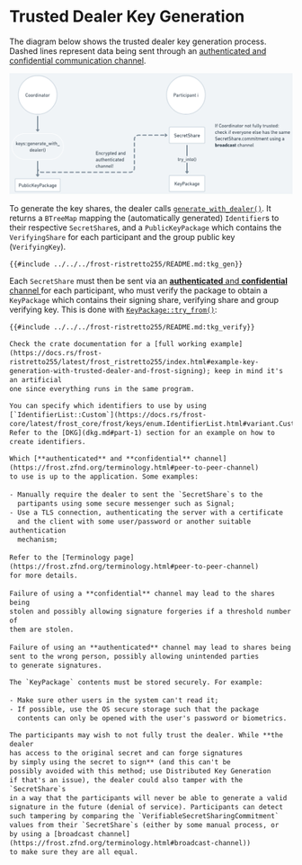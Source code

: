 # Trusted Dealer Key Generation

The diagram below shows the trusted dealer key generation process. Dashed lines
represent data being sent through an [authenticated and confidential communication
channel](https://frost.zfnd.org/terminology.html#peer-to-peer-channel).

![Diagram of Trusted Dealer Key Generation, illustrating what is explained in the text](tkg.png)

To generate the key shares, the dealer calls
[`generate_with_dealer()`](https://docs.rs/frost-ristretto255/latest/frost_ristretto255/keys/fn.generate_with_dealer.html).
It returns a `BTreeMap` mapping the (automatically generated) `Identifier`s to
their respective `SecretShare`s, and a `PublicKeyPackage` which contains the
`VerifyingShare` for each participant and the group public key (`VerifyingKey`).

```rust,no_run,noplayground
{{#include ../../../frost-ristretto255/README.md:tkg_gen}}
```

Each `SecretShare` must then be sent via an [**authenticated** and
**confidential** channel
](https://frost.zfnd.org/terminology.html#peer-to-peer-channel) for each
participant, who must verify the package to obtain a `KeyPackage` which contains
their signing share, verifying share and group verifying key. This is done with
[`KeyPackage::try_from()`](https://docs.rs/frost-core/latest/frost_core/frost/keys/struct.KeyPackage.html#method.try_from):

```rust,no_run,noplayground
{{#include ../../../frost-ristretto255/README.md:tkg_verify}}
```

```admonish info
Check the crate documentation for a [full working example](https://docs.rs/frost-ristretto255/latest/frost_ristretto255/index.html#example-key-generation-with-trusted-dealer-and-frost-signing); keep in mind it's an artificial
one since everything runs in the same program.
```

```admonish info
You can specify which identifiers to use by using [`IdentifierList::Custom`](https://docs.rs/frost-core/latest/frost_core/frost/keys/enum.IdentifierList.html#variant.Custom). Refer to the [DKG](dkg.md#part-1) section for an example on how to create identifiers.
```

```admonish danger
Which [**authenticated** and **confidential** channel](https://frost.zfnd.org/terminology.html#peer-to-peer-channel)
to use is up to the application. Some examples:

- Manually require the dealer to sent the `SecretShare`s to the
  partipants using some secure messenger such as Signal;
- Use a TLS connection, authenticating the server with a certificate
  and the client with some user/password or another suitable authentication
  mechanism;

Refer to the [Terminology page](https://frost.zfnd.org/terminology.html#peer-to-peer-channel)
for more details.

Failure of using a **confidential** channel may lead to the shares being
stolen and possibly allowing signature forgeries if a threshold number of
them are stolen.

Failure of using an **authenticated** channel may lead to shares being
sent to the wrong person, possibly allowing unintended parties
to generate signatures.
```

```admonish danger
The `KeyPackage` contents must be stored securely. For example:

- Make sure other users in the system can't read it;
- If possible, use the OS secure storage such that the package
  contents can only be opened with the user's password or biometrics.
```

```admonish warning
The participants may wish to not fully trust the dealer. While **the dealer
has access to the original secret and can forge signatures
by simply using the secret to sign** (and this can't be
possibly avoided with this method; use Distributed Key Generation
if that's an issue), the dealer could also tamper with the `SecretShare`s
in a way that the participants will never be able to generate a valid
signature in the future (denial of service). Participants can detect
such tampering by comparing the `VerifiableSecretSharingCommitment`
values from their `SecretShare`s (either by some manual process, or
by using a [broadcast channel](https://frost.zfnd.org/terminology.html#broadcast-channel))
to make sure they are all equal.
```
